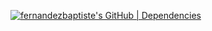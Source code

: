 [![fernandezbaptiste's GitHub | Dependencies](https://stats-dev.quine.sh/fernandezbaptiste/dependencies?theme=dark)](https://dev.quine.sh?utm_source=widgets&utm_campaign=fernandezbaptiste)
